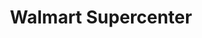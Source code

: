---
title: "Walmart Supercenter"
url: /fort-myers/walmart-supercenter-6-mile-cypress-pkwy/
shop: supermarket
---